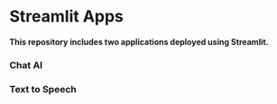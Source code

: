 # **Streamlit Apps**

#### This repository includes two applications deployed using Streamlit.

### **Chat AI**

### **Text to Speech**

